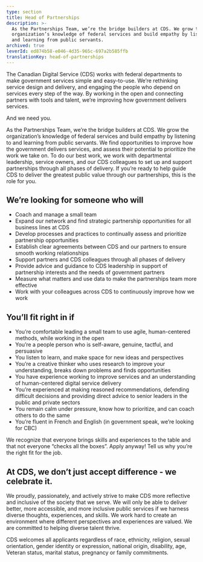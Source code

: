 ```yaml
---
type: section
title: Head of Partnerships
description: >-
  As the Partnerships Team, we’re the bridge builders at CDS. We grow the
  organization’s knowledge of federal services and build empathy by listening to
  and learning from public servants.
archived: true
leverId: ed874b58-e046-4d35-965c-697a2b585ffb
translationKey: head-of-partnerships
---
```

The Canadian Digital Service (CDS) works with federal departments to make government services simple and easy-to-use. We’re rethinking service design and delivery, and engaging the people who depend on services every step of the way. By working in the open and connecting partners with tools and talent, we’re improving how government delivers services.
 
And we need you.
 
As the Partnerships Team, we’re the bridge builders at CDS. We grow the organization’s knowledge of federal services and build empathy by listening to and learning from public servants. We find opportunities to improve how the government delivers services, and assess their potential to prioritize the work we take on. To do our best work, we work with departmental leadership, service owners, and our CDS colleagues to set up and support partnerships through all phases of delivery. If you’re ready to help guide CDS to deliver the greatest public value through our partnerships, this is the role for you. 

## We’re looking for someone who will
* Coach and manage a small team
* Expand our network and find strategic partnership opportunities for all business lines at CDS 
* Develop processes and practices to continually assess and prioritize partnership opportunities 
* Establish clear agreements between CDS and our partners to ensure smooth working relationships
* Support partners and CDS colleagues through all phases of delivery
* Provide advice and guidance to CDS leadership in support of partnership interests and the needs of government partners
* Measure what matters and use data to make the partnerships team more effective
* Work with your colleagues across CDS to continuously improve how we work 

## You’ll fit right in if
* You’re comfortable leading a small team to use agile, human-centered methods, while working in the open
* You’re a people person who is self-aware, genuine, tactful, and persuasive
* You listen to learn, and make space for new ideas and perspectives
* You’re a creative thinker who uses research to improve your understanding, breaks down problems and finds opportunities 
* You have experience working to improve services and an understanding of human-centered digital service delivery
* You’re experienced at making reasoned recommendations, defending difficult decisions and providing direct advice to senior leaders in the public and private sectors
* You remain calm under pressure, know how to prioritize, and can coach others to do the same 
* You’re fluent in French and English (in government speak, we’re looking for CBC)

We recognize that everyone brings skills and experiences to the table and that not everyone “checks all the boxes”. Apply anyway! Tell us why you’re the right fit for the job.
## At CDS, we don’t just accept difference - we celebrate it. 

We proudly, passionately, and actively strive to make CDS more reflective and inclusive of the society that we serve. We will only be able to deliver better, more accessible, and more inclusive public services if we harness diverse thoughts, experiences, and skills. We work hard to create an environment where different perspectives and experiences are valued. We are committed to helping diverse talent thrive.

CDS welcomes all applicants regardless of race, ethnicity, religion, sexual orientation, gender identity or expression, national origin, disability, age, Veteran status, marital status, pregnancy or family commitments.
